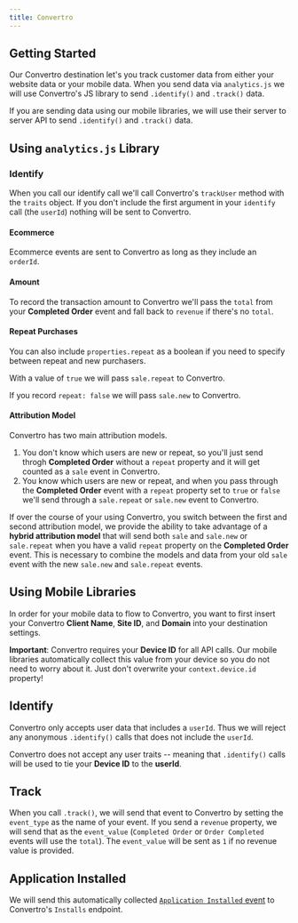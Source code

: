 ```yaml
---
title: Convertro
---
```


## Getting Started

Our Convertro destination let's you track customer data from either your website data or your mobile data. When you send data via `analytics.js` we will use Convertro's JS library to send `.identify()` and `.track()` data.

If you are sending data using our mobile libraries, we will use their server to server API to send `.identify()` and `.track()` data.

## Using `analytics.js` Library

### Identify

When you call our identify call we'll call Convertro's `trackUser` method with the `traits` object. If you don't include the first argument in your `identify` call (the `userId`) nothing will be sent to Convertro.


#### Ecommerce

Ecommerce events are sent to Convertro as long as they include an `orderId`.


#### Amount

To record the transaction amount to Convertro we'll pass the `total` from your **Completed Order** event and fall back to `revenue` if there's no `total`.

#### Repeat Purchases

You can also include `properties.repeat` as a boolean if you need to specify between repeat and new purchasers.

With a value of `true` we will pass `sale.repeat` to Convertro.

If you record `repeat: false` we will pass `sale.new` to Convertro.

#### Attribution Model

Convertro has two main attribution models.

1. You don't know which users are new or repeat, so you'll just send throgh **Completed Order** without a `repeat` property and it will get counted as a `sale` event in Convertro.
2. You know which users are new or repeat, and when you pass through the **Completed Order** event with a `repeat` property set to `true` or `false` we'll send through a `sale.repeat` or `sale.new` event to Convertro.

If over the course of your using Convertro, you switch between the first and second attribution model, we provide the ability to take advantage of a **hybrid attribution model** that will send both `sale` and `sale.new` or `sale.repeat` when you have a valid `repeat` property on the **Completed Order** event. This is necessary to combine the models and data from your old `sale` event with the new `sale.new` and `sale.repeat` events.

## Using Mobile Libraries

In order for your mobile data to flow to Convertro, you want to first insert your Convertro **Client Name**, **Site ID**, and **Domain** into your destination settings.

**Important**: Convertro requires your **Device ID** for all API calls. Our mobile libraries automatically collect this value from your device so you do not need to worry about it. Just don't overwrite your `context.device.id` property!

## Identify

Convertro only accepts user data that includes a `userId`. Thus we will reject any anonymous `.identify()` calls that does not include the `userId`.

Convertro does not accept any user traits -- meaning that `.identify()` calls will be used to tie your **Device ID** to the **userId**.

## Track

When you call `.track()`, we will send that event to Convertro by setting the `event_type` as the name of your event. If you send a `revenue` property, we will send that as the `event_value` (`Completed Order` or `Order Completed` events will use the `total`). The `event_value` will be sent as `1` if no revenue value is provided.

## Application Installed

We will send this automatically collected [`Application Installed` event](/docs/spec/mobile/) to Convertro's `Installs` endpoint.
